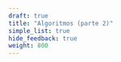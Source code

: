```yaml
---
draft: true
title: "Algoritmos (parte 2)"
simple_list: true
hide_feedback: true
weight: 800
---
```

